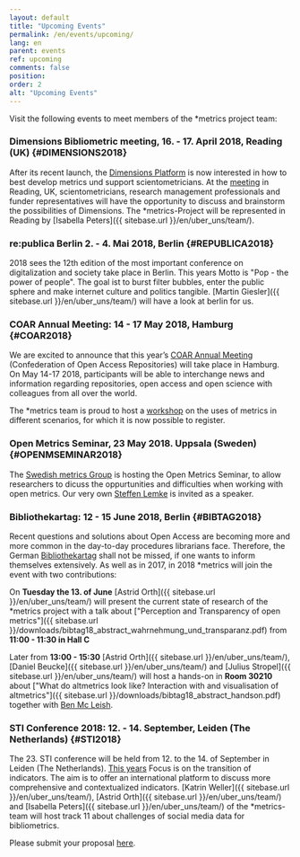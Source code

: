 ```yaml
---
layout: default
title: "Upcoming Events"
permalink: /en/events/upcoming/
lang: en
parent: events
ref: upcoming
comments: false
position:
order: 2
alt: "Upcoming Events"
---
```

<!-- Start editing content here-->

Visit the following events to meet members of the \*metrics project team:  

### Dimensions Bibliometric meeting, 16. - 17. April 2018, Reading (UK) {#DIMENSIONS2018}

After its recent launch, the [Dimensions Platform](https://www.dimensions.ai/) is now interested in how to best develop metrics und support scientometricians. At the [meeting](https://www.eventbrite.co.uk/e/dimensions-bibliometric-meeting-tickets-43591273673) in Reading, UK, scientometricians, research management professionals and funder representatives will have the opportunity to discuss and brainstorm the possibilities of Dimensions. The \*metrics-Project will be represented in Reading by [Isabella Peters]({{ sitebase.url }}/en/uber_uns/team/).


### re:publica Berlin 2. - 4. Mai 2018, Berlin {#REPUBLICA2018}
2018 sees the 12th edition of the most important conference on digitalization and society take place in Berlin. This years Motto is "Pop - the power of people". The goal ist to burst filter bubbles, enter the public sphere and make internet culture and politics tangible. [Martin Giesler]({{ sitebase.url }}/en/uber_uns/team/) will have a look at berlin for us.
  
### COAR Annual Meeting: 14 - 17 May 2018, Hamburg {#COAR2018}

We are excited to announce that this year’s [COAR Annual Meeting](https://www.coar-repositories.org/news-media/save-the-date-coar2018-annual-meeting/) (Confederation of Open Access Repositories) will take place in Hamburg. On May 14-17 2018, participants will be able to interchange news and information regarding repositories, open access and open science with colleagues from all over the world.

The \*metrics team is proud to host a [workshop](https://metrics-project.net/en/events/workshop2018/) on the uses of metrics in different scenarios, for which it is now possible to register.  

### Open Metrics Seminar, 23 May 2018. Uppsala (Sweden) {#OPENMSEMINAR2018}
The [Swedish metrics Group](https://bibliometriforum.wordpress.com/ ) is hosting the Open Metrics Seminar, to allow researchers to dicuss the oppurtunities and difficulties when working with open metrics. Our very own [Steffen Lemke]( https://metrics-project.net/en/uber_uns/team/) is invited as a speaker.  
  
### Bibliothekartag: 12 - 15 June 2018, Berlin {#BIBTAG2018}

Recent questions and solutions about Open Access are becoming more and more common in the day-to-day procedures librarians face. Therefore, the German [Bibliothekartag](https://bibliothekartag2018.de/?lang=en) shall not be missed, if one wants to inform themselves extensively. As well as in 2017, in 2018 \*metrics will join the event with two contributions:

On **Tuesday the 13. of June** [Astrid Orth]({{ sitebase.url }}/en/uber_uns/team/) will present the current state of research of the \*metrics project with a talk about ["Perception and Transparency of open metrics"]({{ sitebase.url }}/downloads/bibtag18_abstract_wahrnehmung_und_transparanz.pdf) from **11:00 - 11:30 in Hall C** 

Later from **13:00 - 15:30** [Astrid Orth]({{ sitebase.url }}/en/uber_uns/team/), [Daniel Beucke]({{ sitebase.url }}/en/uber_uns/team/) and [Julius Stropel]({{ sitebase.url }}/en/uber_uns/team/) will host a hands-on in **Room 30210** about ["What do altmetrics look like? Interaction with and visualisation of altmetrics"]({{ sitebase.url }}/downloads/bibtag18_abstract_handson.pdf) together with [Ben Mc Leish](https://twitter.com/benmcleish?lang=de). 
  
### STI Conference 2018: 12. - 14. September, Leiden (The Netherlands) {#STI2018}

The 23. STI conference will be held from 12. to the 14. of September in Leiden (The Netherlands). [This years](http://sti2018.cwts.nl/) Focus is on the transition of indicators. The aim is to offer an international platform to discuss more comprehensive and contextualized indicators. [Katrin Weller]({{ sitebase.url }}/en/uber_uns/team/), [Astrid Orth]({{ sitebase.url }}/en/uber_uns/team/) and [Isabella Peters]({{ sitebase.url }}/en/uber_uns/team/) of the \*metrics-team will host track 11 about challenges of social media data for bibliometrics.  

Please submit your proposal [here](http://sti2018.cwts.nl/download/f-x2s2.pdf).
